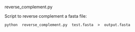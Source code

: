 reverse_complement.py

Script to reverse complement a fasta file:

	python  reverse_complement.py  test.fasta  >  output.fasta
